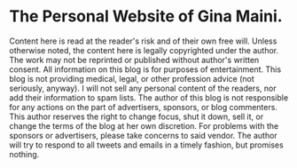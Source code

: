 The Personal Website of Gina Maini.
=====================================

Content here is read at the reader's risk and of their own free will. Unless otherwise noted, the content here is legally copyrighted under the author. The work may not be reprinted or published without author's written consent. All information on this blog is for purposes of entertainment. This blog is not providing medical, legal, or other profession advice (not seriously, anyway). I will not sell any personal content of the readers, nor add their information to spam lists. The author of this blog is not responsible for any actions on the part of advertisers, sponsors, or blog commenters. This author reserves the right to change focus, shut it down, sell it, or change the terms of the blog at her own discretion. For problems with the sponsors or advertisers, please take concerns to said vendor. The author will try to respond to all tweets and emails in a timely fashion, but promises nothing. 

